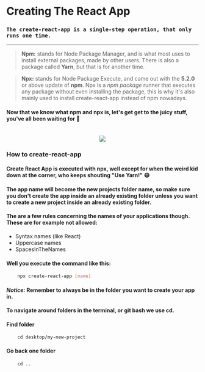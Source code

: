 # **Creating The React App**

### `The create-react-app is a single-step operation, that only runs one time.`

---

> **Npm:** stands for Node Package Manager, and is what most uses to install external packages, made by other users. There is also a package called **Yarn**, but that is for another time.

> **Npx:** stands for Node Package Execute, and came out with the **5.2.0** or above update of **npm**. Npx is a *npm package* runner that executes any package without even installing the package, this is why it's also mainly used to install create-react-app instead of npm nowadays.

#### Now that we know what **npm** and **npx** is, let's get get to the juicy stuff, you've all been waiting for :monocle_face: <br/><br/>


<p align="center">
  <img src="https://i.giphy.com/media/l4EoT59vRYdTSi6vS/giphy.gif" />
</p>


### How to create-react-app

#### Create React App is executed with npx, well except for when the weird kid down at the corner, who keeps shouting "Use Yarn!" :mask: <br/>
#### The app name will become the new projects folder name, so make sure you don't create the app inside an already existing folder unless you want to create a new project inside an already existing folder.

#### The are a few rules concerning the names of your applications though. These are for example not allowed:
-  Syntax names (like React)
- Uppercase names
- SpacesInTheNames
#### Well you execute the command like this:
```bash
    npx create-react-app [name]
```

#### ***Notice:*** Remember to always be in the folder you want to create your app in.
#### To navigate around folders in the terminal, or git bash we use cd.

#### Find folder
```terminal
    cd desktop/my-new-project
```

#### Go back one folder
```terminal
    cd ..
```